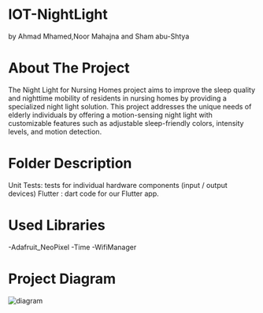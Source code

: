 # IOT-NightLight 
by Ahmad Mhamed,Noor Mahajna and Sham abu-Shtya
# About The Project
The Night Light for Nursing Homes project aims to improve the sleep quality and nighttime mobility of residents in nursing homes by providing a specialized night light solution. This project addresses the unique needs of elderly individuals by offering a motion-sensing night light with customizable features such as adjustable sleep-friendly colors, intensity levels, and motion detection.
# Folder Description
Unit Tests: tests for individual hardware components (input / output devices)
Flutter : dart code for our Flutter app.
# Used Libraries
-Adafruit_NeoPixel
-Time 
-WifiManager
# Project Diagram
![diagram](https://github.com/MhamedAhmad/IOT-NightLight/assets/158752975/863515c9-f0af-4b67-8df9-7e07f64ce3a5)


